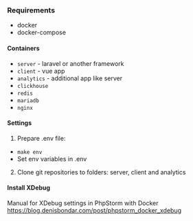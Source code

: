 ### Requirements
* docker
* docker-compose

#### Containers
* `server` - laravel or another framework
* `client` - vue app
* `analytics` - additional app like server
* `clickhouse`
* `redis`
* `mariadb`
* `nginx`

#### Settings
1. Prepare .env file:
* ```make env```
* Set env variables in .env

2. Clone git repositories to folders: server, client and analytics

#### Install XDebug
Manual for XDebug settings in PhpStorm with Docker https://blog.denisbondar.com/post/phpstorm_docker_xdebug